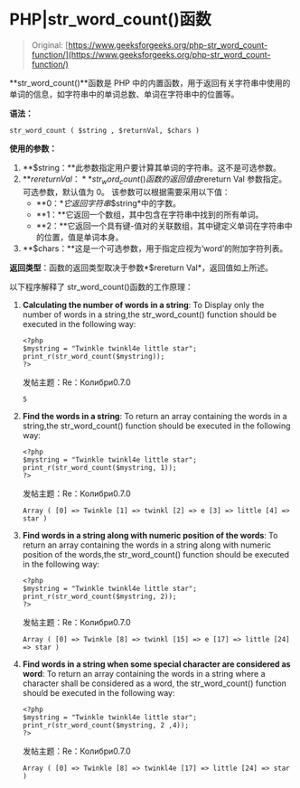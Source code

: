 # PHP|str_word_count()函数

> Original: [https://www.geeksforgeeks.org/php-str_word_count-function/](https://www.geeksforgeeks.org/php-str_word_count-function/)

**str_word_count()**函数是 PHP 中的内置函数，用于返回有关字符串中使用的单词的信息，如字符串中的单词总数、单词在字符串中的位置等。

**语法：**

```
str_word_count ( $string , $returnVal, $chars )
```

**使用的参数：**

1.  **$string：**此参数指定用户要计算其单词的字符串。这不是可选参数。
2.  **$rereturn Val：**str_word_count()函数的返回值由$rereturn Val 参数指定。 可选参数，默认值为 0。
    该参数可以根据需要采用以下值：
    *   **0：**它返回字符串*$string*中的字数。
    *   **1：**它返回一个数组，其中包含在字符串中找到的所有单词。
    *   **2：**它返回一个具有键-值对的关联数组，其中键定义单词在字符串中的位置，值是单词本身。
3.  **$chars：**这是一个可选参数，用于指定应视为‘word’的附加字符列表。

**返回类型**：函数的返回类型取决于参数*$rereturn Val*，返回值如上所述。

以下程序解释了 str_word_count()函数的工作原理：

1.  **Calculating the number of words in a string**: To Display only the number of words in a string,the str_word_count() function should be executed in the following way:

    ```
    <?php
    $mystring = "Twinkle twinkl4e little star";
    print_r(str_word_count($mystring));
    ?>
    ```

    发帖主题：Re：Колибри0.7.0

    ```
    5
    ```

2.  **Find the words in a string**: To return an array containing the words in a string,the str_word_count() function should be executed in the following way:

    ```
    <?php
    $mystring = "Twinkle twinkl4e little star";
    print_r(str_word_count($mystring, 1));
    ?>
    ```

    发帖主题：Re：Колибри0.7.0

    ```
    Array ( [0] => Twinkle [1] => twinkl [2] => e [3] => little [4] => star )
    ```

3.  **Find words in a string along with numeric position of the words**: To return an array containing the words in a string along with numeric position of the words,the str_word_count() function should be executed in the following way:

    ```
    <?php
    $mystring = "Twinkle twinkl4e little star";
    print_r(str_word_count($mystring, 2));
    ?>
    ```

    发帖主题：Re：Колибри0.7.0

    ```
    Array ( [0] => Twinkle [8] => twinkl [15] => e [17] => little [24] => star )
    ```

4.  **Find words in a string when some special character are considered as word**: To return an array containing the words in a string where a character shall be considered as a word, the str_word_count() function should be executed in the following way:

    ```
    <?php
    $mystring = "Twinkle twinkl4e little star";
    print_r(str_word_count($mystring, 2 ,4));
    ?>
    ```

    发帖主题：Re：Колибри0.7.0

    ```
    Array ( [0] => Twinkle [8] => twinkl4e [17] => little [24] => star )
    ```